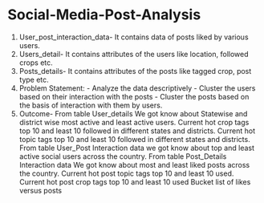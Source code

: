 # Social-Media-Post-Analysis
1. User_post_interaction_data- It contains data of posts liked by various users. 
2. Users_detail- It contains attributes of the users like location, followed crops etc. 
3. Posts_details- It contains attributes of the posts like tagged crop, post type etc.  
4. Problem Statement: - Analyze the data descriptively 
                      - Cluster the users based on their interaction with the posts 
                      - Cluster the posts based on the basis of interaction with them by users.
5. Outcome-
From table User_details We got know about Statewise and district wise most active and least active users.
Current hot crop tags top 10 and least 10 followed in different states and districts.
Current hot topic tags top 10 and least 10 followed in different states and districts.
From table User_Post Interaction data we got know about top and least active social users across the country.
From table Post_Details Interaction data We got know about most and least liked posts across the country.
Current hot post topic tags top 10 and least 10 used.
Current hot post crop tags top 10 and least 10 used Bucket list of likes versus posts
